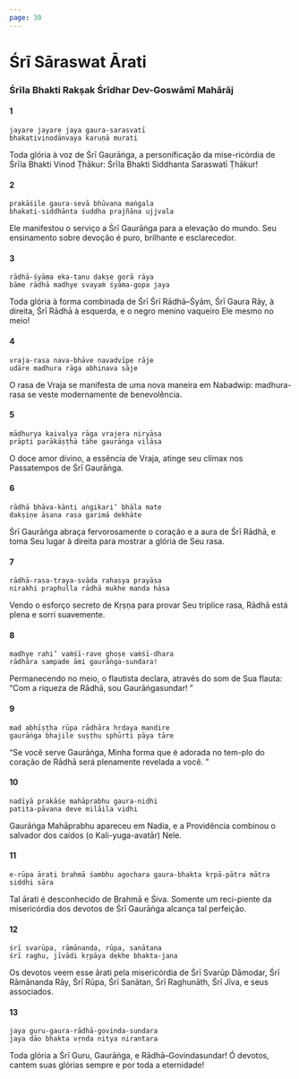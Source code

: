 ```yaml
---
page: 30
---
```


# Śrī Sāraswat Ārati

### Śrīla Bhakti Rakṣak Śrīdhar Dev-Goswāmī Mahārāj

#### 1

    jayare jayare jaya gaura-sarasvatī
    bhakativinodānvaya karuṇā murati

Toda glória à voz de Śrī Gaurāṅga, a personificação da mise-ricórdia de Śrīla Bhakti Vinod Ṭhākur: Śrīla Bhakti Siddhanta Saraswatī Ṭhākur!

#### 2

    prakāśile gaura-sevā bhūvana maṅgala
    bhakati-siddhānta śuddha prajñāna ujjvala

Ele manifestou o serviço a Śrī Gaurāṅga para a elevação do mundo. Seu ensinamento sobre devoção é puro, brilhante e esclarecedor.

#### 3

    rādhā-śyāma eka-tanu dakṣe gorā rāya
    bāme rādhā madhye svayaṁ śyāma-gopa jaya

Toda glória à forma combinada de Śrī Śrī Rādhā–Śyām, Śrī Gaura Rāy, à direita, Śrī Rādhā à esquerda, e o negro menino vaqueiro Ele mesmo no meio!

#### 4

    vraja-rasa nava-bhāve navadvīpe rāje
    udāre madhura rāga abhinava sāje

O rasa de Vraja se manifesta de uma nova maneira em Nabadwip: madhura-rasa se veste modernamente de benevolência.

#### 5

    mādhurya kaivalya rāga vrajera niryāsa
    prāpti parākāṣṭhā tāhe gaurāṅga vilāsa

O doce amor divino, a essência de Vraja, atinge seu clímax nos Passatempos de Śrī Gaurāṅga.

#### 6

    rādhā bhāva-kānti aṅgikari’ bhāla mate
    dakṣiṇe āsana rasa garimā dekhāte

Śrī Gaurāṅga abraça fervorosamente o coração e a aura de Śrī Rādhā, e toma Seu lugar à direita para mostrar a glória de Seu rasa.

#### 7

    rādhā-rasa-traya-svāda rahasya prayāsa
    nirakhi praphulla rādhā mukhe manda hāsa

Vendo o esforço secreto de Kṛṣṇa para provar Seu tríplice rasa, Rādhā está plena e sorri suavemente.

#### 8

    madhye rahi’ vaṁśī-rave ghoṣe vaṁśī-dhara
    rādhāra sampade āmi gaurāṅga-sundara!

Permanecendo no meio, o flautista declara, através do som de Sua flauta: “Com a riqueza de Rādhā, sou Gaurāṅgasundar! ”

#### 9

    mad abhīṣṭha rūpa rādhāra hṛdaya mandire
    gaurāṅga bhajile suṣṭhu sphūrti pāya tāre

“Se você serve Gaurāṅga, Minha forma que é adorada no tem-plo do coração de Rādhā será plenamente revelada a você. ”

#### 10

    nadīyā prakāśe mahāprabhu gaura-nidhi
    patita-pāvana deve milāila vidhi

Gaurāṅga Mahāprabhu apareceu em Nadia, e a Providência combinou o salvador dos caídos (o Kali-yuga-avatār) Nele.

#### 11

    e-rūpa ārati brahmā śambhu agochara gaura-bhakta kṛpā-pātra mātra siddhi sāra

Tal ārati é desconhecido de Brahmā e Śiva. Somente um reci-piente da misericórdia dos devotos de Śrī Gaurāṅga alcança tal perfeição.

#### 12

    śrī svarūpa, rāmānanda, rūpa, sanātana
    śrī raghu, jīvādi kṛpāya dekhe bhakta-jana

Os devotos veem esse ārati pela misericórdia de Śrī Svarūp Dāmodar, Śrī Rāmānanda Rāy, Śrī Rūpa, Śrī Sanātan, Śrī Raghunāth, Śrī Jīva, e seus associados.

#### 13

    jaya guru-gaura-rādhā-govinda-sundara
    jaya dāo bhakta vṛnda nitya nirantara

Toda glória a Śrī Guru, Gaurāṅga, e Rādhā–Govindasundar! Ó devotos, cantem suas glórias sempre e por toda a eternidade!

